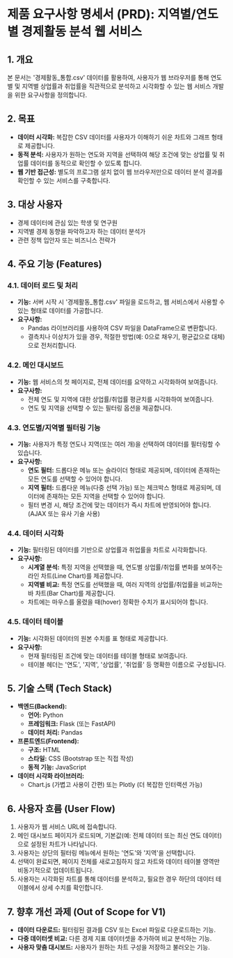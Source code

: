 # 제품 요구사항 명세서 (PRD): 지역별/연도별 경제활동 분석 웹 서비스

## 1. 개요

본 문서는 '경제활동_통합.csv' 데이터를 활용하여, 사용자가 웹 브라우저를 통해 연도별 및 지역별 상업률과 취업률을 직관적으로 분석하고 시각화할 수 있는 웹 서비스 개발을 위한 요구사항을 정의합니다.

## 2. 목표

- **데이터 시각화:** 복잡한 CSV 데이터를 사용자가 이해하기 쉬운 차트와 그래프 형태로 제공합니다.
- **동적 분석:** 사용자가 원하는 연도와 지역을 선택하여 해당 조건에 맞는 상업률 및 취업률 데이터를 동적으로 확인할 수 있도록 합니다.
- **웹 기반 접근성:** 별도의 프로그램 설치 없이 웹 브라우저만으로 데이터 분석 결과를 확인할 수 있는 서비스를 구축합니다.

## 3. 대상 사용자

- 경제 데이터에 관심 있는 학생 및 연구원
- 지역별 경제 동향을 파악하고자 하는 데이터 분석가
- 관련 정책 입안자 또는 비즈니스 전략가

## 4. 주요 기능 (Features)

### 4.1. 데이터 로드 및 처리
- **기능:** 서버 시작 시 '경제활동_통합.csv' 파일을 로드하고, 웹 서비스에서 사용할 수 있는 형태로 데이터를 가공합니다.
- **요구사항:**
    - Pandas 라이브러리를 사용하여 CSV 파일을 DataFrame으로 변환합니다.
    - 결측치나 이상치가 있을 경우, 적절한 방법(예: 0으로 채우기, 평균값으로 대체)으로 전처리합니다.

### 4.2. 메인 대시보드
- **기능:** 웹 서비스의 첫 페이지로, 전체 데이터를 요약하고 시각화하여 보여줍니다.
- **요구사항:**
    - 전체 연도 및 지역에 대한 상업률/취업률 평균치를 시각화하여 보여줍니다.
    - 연도 및 지역을 선택할 수 있는 필터링 옵션을 제공합니다.

### 4.3. 연도별/지역별 필터링 기능
- **기능:** 사용자가 특정 연도나 지역(또는 여러 개)을 선택하여 데이터를 필터링할 수 있습니다.
- **요구사항:**
    - **연도 필터:** 드롭다운 메뉴 또는 슬라이더 형태로 제공되며, 데이터에 존재하는 모든 연도를 선택할 수 있어야 합니다.
    - **지역 필터:** 드롭다운 메뉴(다중 선택 가능) 또는 체크박스 형태로 제공되며, 데이터에 존재하는 모든 지역을 선택할 수 있어야 합니다.
    - 필터 변경 시, 해당 조건에 맞는 데이터가 즉시 차트에 반영되어야 합니다. (AJAX 또는 유사 기술 사용)

### 4.4. 데이터 시각화
- **기능:** 필터링된 데이터를 기반으로 상업률과 취업률을 차트로 시각화합니다.
- **요구사항:**
    - **시계열 분석:** 특정 지역을 선택했을 때, 연도별 상업률/취업률 변화를 보여주는 라인 차트(Line Chart)를 제공합니다.
    - **지역별 비교:** 특정 연도를 선택했을 때, 여러 지역의 상업률/취업률을 비교하는 바 차트(Bar Chart)를 제공합니다.
    - 차트에는 마우스를 올렸을 때(hover) 정확한 수치가 표시되어야 합니다.

### 4.5. 데이터 테이블
- **기능:** 시각화된 데이터의 원본 수치를 표 형태로 제공합니다.
- **요구사항:**
    - 현재 필터링된 조건에 맞는 데이터를 테이블 형태로 보여줍니다.
    - 테이블 헤더는 '연도', '지역', '상업률', '취업률' 등 명확한 이름으로 구성됩니다.

## 5. 기술 스택 (Tech Stack)

- **백엔드(Backend):**
    - **언어:** Python
    - **프레임워크:** Flask (또는 FastAPI)
    - **데이터 처리:** Pandas
- **프론트엔드(Frontend):**
    - **구조:** HTML
    - **스타일:** CSS (Bootstrap 또는 직접 작성)
    - **동적 기능:** JavaScript
- **데이터 시각화 라이브러리:**
    - Chart.js (가볍고 사용이 간편) 또는 Plotly (더 복잡한 인터랙션 가능)

## 6. 사용자 흐름 (User Flow)

1.  사용자가 웹 서비스 URL에 접속합니다.
2.  메인 대시보드 페이지가 로드되며, 기본값(예: 전체 데이터 또는 최신 연도 데이터)으로 설정된 차트가 나타납니다.
3.  사용자는 상단의 필터링 메뉴에서 원하는 '연도'와 '지역'을 선택합니다.
4.  선택이 완료되면, 페이지 전체를 새로고침하지 않고 차트와 데이터 테이블 영역만 비동기적으로 업데이트됩니다.
5.  사용자는 시각화된 차트를 통해 데이터를 분석하고, 필요한 경우 하단의 데이터 테이블에서 상세 수치를 확인합니다.

## 7. 향후 개선 과제 (Out of Scope for V1)

- **데이터 다운로드:** 필터링된 결과를 CSV 또는 Excel 파일로 다운로드하는 기능.
- **다중 데이터셋 비교:** 다른 경제 지표 데이터셋을 추가하여 비교 분석하는 기능.
- **사용자 맞춤 대시보드:** 사용자가 원하는 차트 구성을 저장하고 불러오는 기능.
